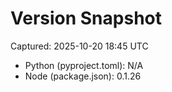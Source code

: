 # Version Snapshot

Captured: 2025-10-20 18:45 UTC

- Python (pyproject.toml): N/A
- Node (package.json):    0.1.26
